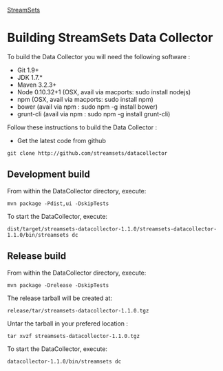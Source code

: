 <!---
  Licensed under the Apache License, Version 2.0 (the "License");
  you may not use this file except in compliance with the License.
  You may obtain a copy of the License at

    http://www.apache.org/licenses/LICENSE-2.0

  Unless required by applicable law or agreed to in writing, software
  distributed under the License is distributed on an "AS IS" BASIS,
  WITHOUT WARRANTIES OR CONDITIONS OF ANY KIND, either express or implied.
  See the License for the specific language governing permissions and
  limitations under the License. See accompanying LICENSE file.
--->

[StreamSets](http://streamsets.com)

# Building StreamSets Data Collector

To build the Data Collector you will need the following software :

- Git 1.9+
- JDK 1.7.*
- Maven 3.2.3+
- Node 0.10.32+1  (OSX, avail via macports: sudo install nodejs)
 - npm            (OSX, avail via macports: sudo install npm)
 - bower          (avail via npm          : sudo npm -g install bower)
 - grunt-cli      (avail via npm          : sudo npm -g install grunt-cli)

Follow these instructions to build the Data Collector :

- Get the latest code from github

`git clone http://github.com/streamsets/datacollector`

## Development build

From within the DataCollector directory, execute:

`mvn package -Pdist,ui -DskipTests`

To start the DataCollector, execute:

`dist/target/streamsets-datacollector-1.1.0/streamsets-datacollector-1.1.0/bin/streamsets dc`

## Release build

From within the DataCollector directory, execute:

`mvn package -Drelease -DskipTests`

The release tarball will be created at:

`release/tar/streamsets-datacollector-1.1.0.tgz`

Untar the tarball in your prefered location :

`tar xvzf streamsets-datacollector-1.1.0.tgz`

To start the DataCollector, execute:

`datacollector-1.1.0/bin/streamsets dc`
